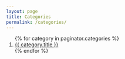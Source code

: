 ```yaml
---
layout: page
title: Categories
permalink: /categories/
---
```


<ol class="post_list posts">
{% for category in paginator.categories %}
  <li>
    <a href="{{ category.url }}">{{ category.title }}</a>
  </li>
{% endfor %}
</ol>
